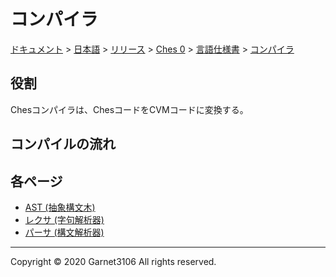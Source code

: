 # コンパイラ

[ドキュメント](../../../../../index.md) > [日本語](../../../../index.md) > [リリース](../../../index.md) > [Ches 0](../../index.md) > [言語仕様書](../index.md) > [コンパイラ](./index.md)

## 役割

Chesコンパイラは、ChesコードをCVMコードに変換する。

## コンパイルの流れ

## 各ページ

- [AST (抽象構文木)](./ast/index.md)
- [レクサ (字句解析器)](./lexer/index.md)
- [パーサ (構文解析器)](./parser/index.md)

---

Copyright © 2020 Garnet3106 All rights reserved.

